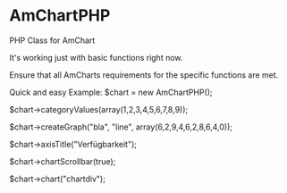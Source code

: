 # AmChartPHP
PHP Class for AmChart


It's working just with basic functions right now.

Ensure that all AmCharts requirements for the specific functions are met.

Quick and easy Example:
$chart = new AmChartPHP();

$chart->categoryValues(array(1,2,3,4,5,6,7,8,9));

$chart->createGraph("bla", "line", array(6,2,9,4,6,2,8,6,4,0));

$chart->axisTitle("Verfügbarkeit");

$chart->chartScrollbar(true);

$chart->chart("chartdiv");
